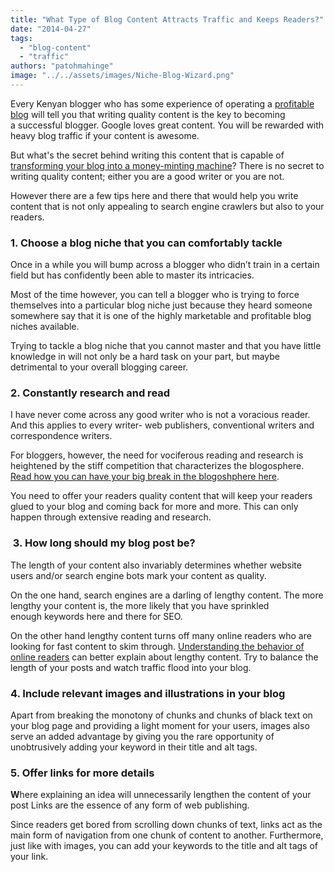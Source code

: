 ```yaml
---
title: "What Type of Blog Content Attracts Traffic and Keeps Readers?"
date: "2014-04-27"
tags: 
  - "blog-content"
  - "traffic"
authors: "patohmahinge"
image: "../../assets/images/Niche-Blog-Wizard.png"
---
```


Every Kenyan blogger who has some experience of operating a [profitable blog](https://mahinge.com/fully-monetize-blog-kenya/ "profitable blog") will tell you that writing quality content is the key to becoming a successful blogger. Google loves great content. You will be rewarded with heavy blog traffic if your content is awesome.

But what's the secret behind writing this content that is capable of [transforming your blog into a money-minting machine](https://mahinge.com/fully-monetize-blog-kenya/)? There is no secret to writing quality content; either you are a good writer or you are not.

However there are a few tips here and there that would help you write content that is not only appealing to search engine crawlers but also to your readers.

### 1\. Choose a blog niche that you can comfortably tackle 

Once in a while you will bump across a blogger who didn’t train in a certain field but has confidently been able to master its intricacies.

Most of the time however, you can tell a blogger who is trying to force themselves into a particular blog niche just because they heard someone somewhere say that it is one of the highly marketable and profitable blog niches available.

Trying to tackle a blog niche that you cannot master and that you have little knowledge in will not only be a hard task on your part, but maybe detrimental to your overall blogging career.

### 2\. Constantly research and read 

I have never come across any good writer who is not a voracious reader. And this applies to every writer- web publishers, conventional writers and correspondence writers.

For bloggers, however, the need for vociferous reading and research is heightened by the stiff competition that characterizes the blogosphere. [Read how you can have your big break in the blogoshphere here](https://mahinge.com/wp-content/uploads/2014/04/3-tips-for-breaking-into-the-blogosphere).

You need to offer your readers quality content that will keep your readers glued to your blog and coming back for more and more. This can only happen through extensive reading and research.

###  3\. How long should my blog post be?

The length of your content also invariably determines whether website users and/or search engine bots mark your content as quality.

On the one hand, search engines are a darling of lengthy content. The more lengthy your content is, the more likely that you have sprinkled enough keywords here and there for SEO.

On the other hand lengthy content turns off many online readers who are looking for fast content to skim through. [Understanding the behavior of online readers](https://mahinge.com/wp-content/uploads/2014/04/Kenyan-Bloggers-Creating-Blog-Content-That-is-Targeted-for-Your-Specific-Audience) can better explain about lengthy content. Try to balance the length of your posts and watch traffic flood into your blog.

### 4\. Include relevant images and illustrations in your blog 

Apart from breaking the monotony of chunks and chunks of black text on your blog page and providing a light moment for your users, images also serve an added advantage by giving you the rare opportunity of unobtrusively adding your keyword in their title and alt tags.

### 5\. Offer links for more details

**W**here explaining an idea will unnecessarily lengthen the content of your post Links are the essence of any form of web publishing.

Since readers get bored from scrolling down chunks of text, links act as the main form of navigation from one chunk of content to another. Furthermore, just like with images, you can add your keywords to the title and alt tags of your link.
